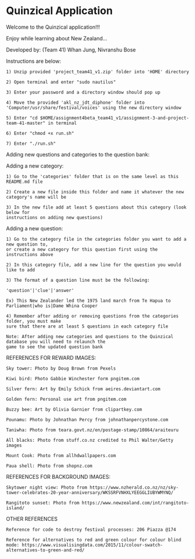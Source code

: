 # Quinzical Application

Welcome to the Quinzical application!!!

Enjoy while learning about New Zealand...

Developed by: 	(Team 41)
		Whan Jung,
		Nivranshu Bose
	

Instructions are below:


	1) Unzip provided 'project_team41_v1.zip' folder into 'HOME' directory

	2) Open terminal and enter "sudo nautilus"

	3) Enter your password and a directory window should pop up

	4) Move the provided 'akl_nz_jdt_diphone' folder into 'Computer/usr/share/festival/voices' using the new directory window

	5) Enter "cd $HOME/assignment4beta_team41_v1/assignment-3-and-project-team-41-master" in terminal

	6) Enter "chmod +x run.sh"

	7) Enter "./run.sh"



Adding new questions and categories to the question bank:


Adding a new category:

	1) Go to the 'categories' folder that is on the same level as this README.md file
	
	2) Create a new file inside this folder and name it whatever the new category's name will be
	
	3) In the new file add at least 5 questions about this category (look below for 
	instructions on adding new questions)
	
Adding a new question: 

	1) Go to the category file in the categories folder you want to add a new question to, 
	or create a new category for this question first using the instructions above
	
	2) In this category file, add a new line for the question you would like to add
	
	3) The format of a question line must be the following:
	
	'question'|'clue'|'answer'
	
	Ex) This New Zealander led the 1975 land march from Te Hapua to Parliament|who is|Dame Whina Cooper
	
	4) Remember after adding or removing questions from the categories folder, you must make
	sure that there are at least 5 questions in each category file
	
	Note: After adding new categories and questions to the Quinzical database you will need to relaunch the
	game to see the updated question bank
	




REFERENCES FOR REWARD IMAGES:

	Sky tower: Photo by Doug Brown from Pexels

	Kiwi bird: Photo Gabbie Winchester form pngitem.com

	Silver fern: Art by Emily Schick from aeires.deviantart.com

	Golden fern: Personal use art from pngitem.com

	Buzzy bee: Art by Olivia Garnier from clipartkey.com

	Pounamu: Photo by Johnathan Percy from johnathanpercystone.com

	Taniwha: Photo from teara.govt.nz/en/postage-stamp/10864/araiteuru

	All blacks: Photo from stuff.co.nz credited to Phil Walter/Getty images

	Mount Cook: Photo from allhdwallpapers.com

	Paua shell: Photo from shopnz.com



REFERENCES FOR BACKGROUND IMAGES:

	Skytower night view: Photo from https://www.nzherald.co.nz/nz/sky-tower-celebrates-20-year-anniversary/WKSSRFVNHXLYEEGGLIUBYWMYNQ/

	Rangitoto sunset: Photo from https://www.newzealand.com/int/rangitoto-island/




OTHER REFERENCES

	Reference for code to destroy festival processes: 206 Piazza @174

	Reference for alternatives to red and green colour for colour blind mode: https://www.visualisingdata.com/2015/11/colour-swatch-alternatives-to-green-and-red/
